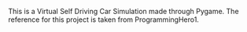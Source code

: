 This is a Virtual Self Driving Car Simulation made through Pygame. The reference for this project is taken from ProgrammingHero1.


